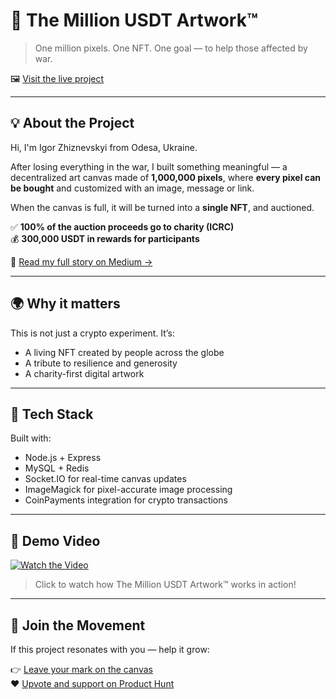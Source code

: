 # 🎨 The Million USDT Artwork™

> One million pixels. One NFT. One goal — to help those affected by war.

🖼️ [Visit the live project](https://themillionusdtartwork.com)

---

## 💡 About the Project

Hi, I'm Igor Zhiznevskyi from Odesa, Ukraine.

After losing everything in the war, I built something meaningful — a decentralized art canvas made of **1,000,000 pixels**, where **every pixel can be bought** and customized with an image, message or link.

When the canvas is full, it will be turned into a **single NFT**, and auctioned.

✅ **100% of the auction proceeds go to charity (ICRC)**  
💰 **300,000 USDT in rewards for participants**

📝 [Read my full story on Medium →](https://medium.com/@zhiznevskyi1990/the-million-usdt-artwork-2c348dbd3790)

---

## 🌍 Why it matters

This is not just a crypto experiment. It’s:

- A living NFT created by people across the globe
- A tribute to resilience and generosity
- A charity-first digital artwork

---

## 🧩 Tech Stack

Built with:

- Node.js + Express
- MySQL + Redis
- Socket.IO for real-time canvas updates
- ImageMagick for pixel-accurate image processing
- CoinPayments integration for crypto transactions

---

## 🎥 Demo Video

[![Watch the Video](https://img.youtube.com/vi/8H81-wqoGlM/hqdefault.jpg)](https://www.youtube.com/watch?v=8H81-wqoGlM)

> Click to watch how The Million USDT Artwork™ works in action!

---

## 💫 Join the Movement

If this project resonates with you — help it grow:

👉 [Leave your mark on the canvas](https://themillionusdtartwork.com)  
❤️ [Upvote and support on Product Hunt](https://www.producthunt.com/products/the-million-usdt-artwork?launch=the-million-usdt-artwork)
